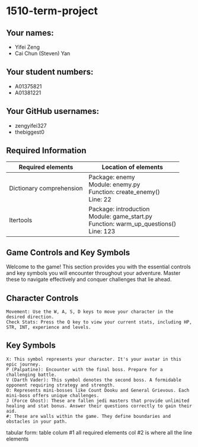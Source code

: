 # 1510-term-project

## Your names:

- Yifei Zeng
- Cai Chun (Steven) Yan

## Your student numbers:

- A01375821
- A01381221

## Your GitHub usernames:

- zengyifei327
- thebiggest0

## Required Information

| Required elements        | Location of elements                                                                             |
|--------------------------|--------------------------------------------------------------------------------------------------|
| Dictionary comprehension | Package: enemy<br/>Module: enemy.py <br/>Function: create_enemy() <br/>Line: 22                  |
| Itertools                | Package: introduction<br/>Module: game_start.py <br/>Function: warm_up_questions() <br/>Line: 123|


## Game Controls and Key Symbols

Welcome to the game! This section provides you with the essential controls and key symbols you will encounter throughout your adventure. Master these to navigate effectively and conquer challenges that lie ahead.

## Character Controls

    Movement: Use the W, A, S, D keys to move your character in the desired direction.
    Check Stats: Press the Q key to view your current stats, including HP, STR, INT, experience and levels.

## Key Symbols

    X: This symbol represents your character. It's your avatar in this epic journey.
    P (Palpatine): Encounter with the final boss. Prepare for a challenging battle.
    V (Darth Vader): This symbol denotes the second boss. A formidable opponent requiring strategy and strength.
    O: Represents mini-bosses like Count Dooku and General Grievous. Each mini-boss offers unique challenges.
    J (Force Ghost): These are fallen jedi masters that provide unlimited healing and stat bonus. Answer their questions correctly to gain their aid.
    #: These are walls within the game. They define boundaries and obstacles in your path.


tabular form: table
colum #1 all required elements
col #2 is where all the line elements

